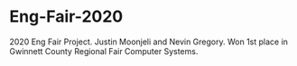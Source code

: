 # Eng-Fair-2020
2020 Eng Fair Project. Justin Moonjeli and Nevin Gregory. Won 1st place in Gwinnett County Regional Fair Computer Systems.
